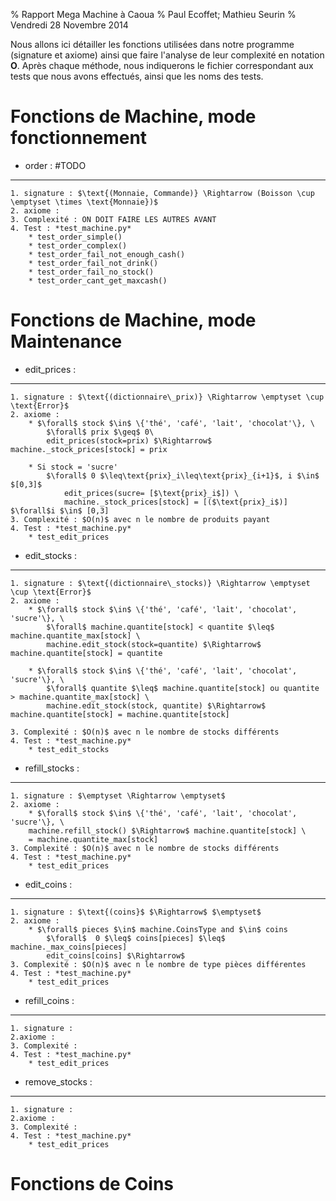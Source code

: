 % Rapport Mega Machine à Caoua
% Paul Ecoffet; Mathieu Seurin
% Vendredi 28 Novembre 2014


Nous allons ici détailler les fonctions utilisées dans notre programme (signature
et axiome) ainsi que faire l'analyse de leur complexité en notation **O**.
Après chaque méthode, nous indiquerons le fichier correspondant aux tests
que nous avons effectués, ainsi que les noms des tests.

# Fonctions de Machine, mode fonctionnement #

* order : #TODO
---------
	1. signature : $\text{(Monnaie, Commande)} \Rightarrow (Boisson \cup \emptyset \times \text{Monnaie})$
	2. axiome :
	3. Complexité : ON DOIT FAIRE LES AUTRES AVANT
	4. Test : *test_machine.py*
		* test_order_simple()
		* test_order_complex()
		* test_order_fail_not_enough_cash()
		* test_order_fail_not_drink()
		* test_order_fail_no_stock()
		* test_order_cant_get_maxcash()


# Fonctions de Machine, mode Maintenance #

* edit_prices :
---------------
	1. signature : $\text{(dictionnaire\_prix)} \Rightarrow \emptyset \cup \text{Error}$
	2. axiome :
		* $\forall$ stock $\in$ \{'thé', 'café', 'lait', 'chocolat'\}, \
			$\forall$ prix $\geq$ 0\
			edit_prices(stock=prix) $\Rightarrow$ machine._stock_prices[stock] = prix
		
		* Si stock = 'sucre'
			$\forall$ 0 $\leq\text{prix}_i\leq\text{prix}_{i+1}$, i $\in$ $[0,3]$
				edit_prices(sucre= [$\text{prix}_i$]) \
				machine._stock_prices[stock] = [($\text{prix}_i$)] $\forall$i $\in$ [0,3]
	3. Complexité : $O(n)$ avec n le nombre de produits payant
	4. Test : *test_machine.py*
		* test_edit_prices

* edit_stocks :
---------------
	1. signature : $\text{(dictionnaire\_stocks)} \Rightarrow \emptyset \cup \text{Error}$
	2. axiome : 
		* $\forall$ stock $\in$ \{'thé', 'café', 'lait', 'chocolat', 'sucre'\}, \
			$\forall$ machine.quantite[stock] < quantite $\leq$  machine.quantite_max[stock] \
			machine.edit_stock(stock=quantite) $\Rightarrow$ machine.quantite[stock] = quantite

		* $\forall$ stock $\in$ \{'thé', 'café', 'lait', 'chocolat', 'sucre'\}, \
			$\forall$ quantite $\leq$ machine.quantite[stock] ou quantite > machine.quantite_max[stock] \
			machine.edit_stock(stock, quantite) $\Rightarrow$ machine.quantite[stock] = machine.quantite[stock]

	3. Complexité : $O(n)$ avec n le nombre de stocks différents
	4. Test : *test_machine.py*
		* test_edit_stocks

* refill_stocks :
---------------  
	1. signature : $\emptyset \Rightarrow \emptyset$
	2. axiome : 
		* $\forall$ stock $\in$ \{'thé', 'café', 'lait', 'chocolat', 'sucre'\}, \
		machine.refill_stock() $\Rightarrow$ machine.quantite[stock] \
		= machine.quantite_max[stock]
	3. Complexité : $O(n)$ avec n le nombre de stocks différents
	4. Test : *test_machine.py* 
		* test_edit_prices

* edit_coins :
---------------
	1. signature : $\text{(coins}$ $\Rightarrow$ $\emptyset$
	2. axiome :
		* $\forall$ pieces $\in$ machine.CoinsType and $\in$ coins
			$\forall$  0 $\leq$ coins[pieces] $\leq$ machine._max_coins[pieces]
			edit_coins[coins] $\Rightarrow$
	3. Complexité : $O(n)$ avec n le nombre de type pièces différentes
	4. Test : *test_machine.py*
		* test_edit_prices

* refill_coins :
---------------
	1. signature :
	2.axiome :
	3. Complexité :
	4. Test : *test_machine.py*
		* test_edit_prices

* remove_stocks :
------------------
	1. signature :
	2.axiome :
	3. Complexité :
	4. Test : *test_machine.py*
		* test_edit_prices

# Fonctions de Coins #
